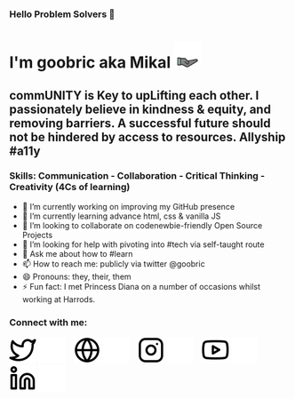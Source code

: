 ### Hello Problem Solvers 🤖

<!--
**goobric/goobric** is a ✨ _special_ ✨ repository because its `README.md` (this file) appears on your GitHub profile.-->
# I'm goobric aka Mikal <img src="https://github.com/goobric/goobric/blob/main/grow.gif" width="48px" height="48px" alt="continue to grow">
## commUNITY is Key to upLifting each other. I passionately believe in kindness & equity, and removing barriers. A successful future should not be hindered by access to resources. Allyship #a11y

### Skills: Communication - Collaboration - Critical Thinking - Creativity (4Cs of learning)

- 🔭 I’m currently working on improving my GitHub presence
- 🌱 I’m currently learning advance html, css & vanilla JS
- 👯 I’m looking to collaborate on codenewbie-friendly Open Source Projects
- 🤔 I’m looking for help with pivoting into #tech via self-taught route
- 💬 Ask me about how to #learn
- 📫 How to reach me: publicly via twitter @goobric
- 😄 Pronouns: they, their, them
- ⚡ Fun fact: I met Princess Diana on a number of occasions whilst working at Harrods.

### Connect with me:

[![website](./img/twitter-light.svg)](https://twitter.com/goobric#gh-light-mode-only)
[![website](./img/twitter-dark.svg)](https://twitter.com/goobric#gh-dark-mode-only)
&nbsp;&nbsp;
[![website](./img/globe-light.svg)](https://goobric.io#gh-light-mode-only)
[![website](./img/globe-dark.svg)](https://goobric.io#gh-dark-mode-only)
&nbsp;&nbsp;
[![website](./img/instagram-light.svg)](https://instagram.com/goobric007#gh-light-mode-only)
[![website](./img/instagram-dark.svg)](https://instagram.com/goobric007#gh-dark-mode-only)
&nbsp;&nbsp;
[![website](./img/youtube-light.svg)](https://www.youtube.com/channel/UCAAilPYAPiE0Npi2mvkUZ9Q#gh-light-mode-only)
[![website](./img/youtube-dark.svg)](https://www.youtube.com/channel/UCAAilPYAPiE0Npi2mvkUZ9Q#gh-dark-mode-only)
&nbsp;&nbsp;
[![website](./img/linkedin-light.svg)](https://www.linkedin.com/in/mikal-laane-4a448a22b#gh-light-mode-only)
[![website](./img/linkedin-dark.svg)](https://www.linkedin.com/in/mikal-laane-4a448a22b#gh-dark-mode-only)
&nbsp;&nbsp;

